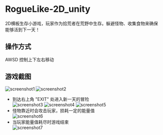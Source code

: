 # RogueLike-2D_unity
2D横板生存小游戏，玩家作为拾荒者在荒野中生存。躲避怪物、收集食物来确保能够活到下一天！

## 操作方式
AWSD 控制上下左右移动

## 游戏截图

![screenshot1](https://github.com/KazeLv/pictures/blob/master/project%20screenshot/RogueLike1.PNG)
![screenshot2](https://github.com/KazeLv/pictures/blob/master/project%20screenshot/RogueLike2.PNG)
* 到达右上角 "EXIT" 处进入新一天的冒险  
![screenshot3](https://github.com/KazeLv/pictures/blob/master/project%20screenshot/RogueLike3.PNG)
![screenshot4](https://github.com/KazeLv/pictures/blob/master/project%20screenshot/RogueLike4.PNG)
![screenshot5](https://github.com/KazeLv/pictures/blob/master/project%20screenshot/RogueLike5.PNG)
* 怪物靠近时会攻击玩家，损耗一定的能量值  
![screenshot6](https://github.com/KazeLv/pictures/blob/master/project%20screenshot/RogueLike6.PNG)
* 当玩家能量值耗尽时游戏结束  
![screenshot7](https://github.com/KazeLv/pictures/blob/master/project%20screenshot/RogueLike7.PNG)
